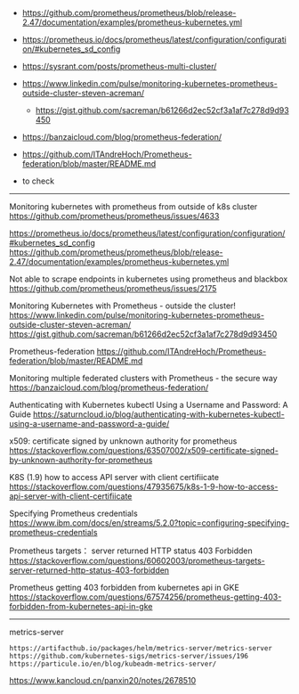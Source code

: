 - https://github.com/prometheus/prometheus/blob/release-2.47/documentation/examples/prometheus-kubernetes.yml
- https://prometheus.io/docs/prometheus/latest/configuration/configuration/#kubernetes_sd_config
- https://sysrant.com/posts/prometheus-multi-cluster/

- https://www.linkedin.com/pulse/monitoring-kubernetes-prometheus-outside-cluster-steven-acreman/
   - https://gist.github.com/sacreman/b61266d2ec52cf3a1af7c278d9d93450

- https://banzaicloud.com/blog/prometheus-federation/

- https://github.com/ITAndreHoch/Prometheus-federation/blob/master/README.md


- to check
---
Monitoring kubernetes with prometheus from outside of k8s cluster
https://github.com/prometheus/prometheus/issues/4633

https://prometheus.io/docs/prometheus/latest/configuration/configuration/#kubernetes_sd_config
https://github.com/prometheus/prometheus/blob/release-2.47/documentation/examples/prometheus-kubernetes.yml

Not able to scrape endpoints in kubernetes using prometheus and blackbox
https://github.com/prometheus/prometheus/issues/2175

Monitoring Kubernetes with Prometheus - outside the cluster!
https://www.linkedin.com/pulse/monitoring-kubernetes-prometheus-outside-cluster-steven-acreman/
https://gist.github.com/sacreman/b61266d2ec52cf3a1af7c278d9d93450

Prometheus-federation
https://github.com/ITAndreHoch/Prometheus-federation/blob/master/README.md


Monitoring multiple federated clusters with Prometheus - the secure way
https://banzaicloud.com/blog/prometheus-federation/

Authenticating with Kubernetes kubectl Using a Username and Password: A Guide
https://saturncloud.io/blog/authenticating-with-kubernetes-kubectl-using-a-username-and-password-a-guide/

x509: certificate signed by unknown authority for prometheus
https://stackoverflow.com/questions/63507002/x509-certificate-signed-by-unknown-authority-for-prometheus


K8S (1.9) how to access API server with client certifiicate
https://stackoverflow.com/questions/47935675/k8s-1-9-how-to-access-api-server-with-client-certifiicate

Specifying Prometheus credentials
https://www.ibm.com/docs/en/streams/5.2.0?topic=configuring-specifying-prometheus-credentials

Prometheus targets： server returned HTTP status 403 Forbidden
https://stackoverflow.com/questions/60602003/prometheus-targets-server-returned-http-status-403-forbidden

Prometheus getting 403 forbidden from kubernetes api in GKE
https://stackoverflow.com/questions/67574256/prometheus-getting-403-forbidden-from-kubernetes-api-in-gke

---

metrics-server
```
https://artifacthub.io/packages/helm/metrics-server/metrics-server
https://github.com/kubernetes-sigs/metrics-server/issues/196
https://particule.io/en/blog/kubeadm-metrics-server/
```

https://www.kancloud.cn/panxin20/notes/2678510